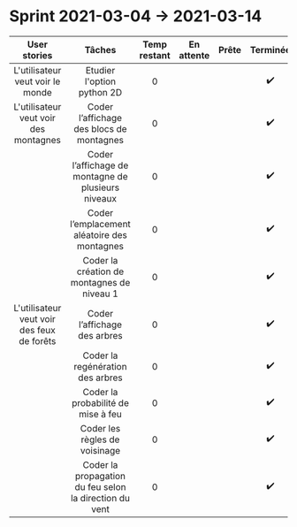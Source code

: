 # Sprint 2021-03-04  ->  2021-03-14

|                User stories                |                       Tâches                       | Temp restant |     En attente     |       Prête        | Terminée |
| :----------------------------------------: | :------------------------------------------------: | :----------: | :----------------: | :----------------: | :------: |
|      L'utilisateur veut voir le monde      |             Etudier l'option python 2D             |      0       |                    |  |  :heavy_check_mark:        |
|   L'utilisateur veut voir des montagnes    |      Coder l’affichage des blocs de montagnes      |      0       |                    | |  :heavy_check_mark:         |
|                                            | Coder l’affichage de montagne de plusieurs niveaux  |      0       |                    |  |  :heavy_check_mark:        |
|                                            |    Coder l’emplacement aléatoire des montagnes     |      0       |                    |  |  :heavy_check_mark:        |
|                                            |     Coder la création de montagnes de niveau 1      |      0       |                    |  |  :heavy_check_mark:        |
| L'utilisateur veut voir des feux de forêts |            Coder l’affichage des arbres             |      0       |                    |  |  :heavy_check_mark:        |
|                                            |         Coder la regénération des arbres         |      0       |                    |  |  :heavy_check_mark:        |
|                                            |         Coder la probabilité de mise à feu         |      0       |                    |  |  :heavy_check_mark:        |
|                                            |           Coder les règles de voisinage            |      0       |                    |  |  :heavy_check_mark:        |
|                                            |           Coder la propagation du feu selon la direction du vent           |      0       |                    |  |  :heavy_check_mark:        |
